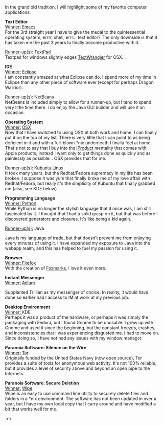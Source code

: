 <p>In the grand old tradition, I will highlight some of my favorite computer applications.</p>
<p><strong>Text Editor</strong><br>
<u>Winner:</u> <a target="_blank" href="http://www.gnu.org/software/emacs/emacs.html">Emacs</a><br>
For the 3rd straight year I have to give the medal to the quintessential operating system, errrr, shell, errr... text editor?  The only downside is that it has taken me the past 3 years to finally become productive with it.</p>

<p><u>Runner-up(s):</u> <a target="_blank" href="http://www.textpad.com/products/textpad/index.html">TextPad</a><br>
Textpad for windows slightly edges <a target="_blank" href="http://www.barebones.com/products/textwrangler/">TextWrangler</a> for OSX.</p>
<p><strong>IDE</strong><br>
<u>Winner:</u> <a target="_blank" href="http://www.eclipse.org">Eclipse</a><br>
I am constantly amazed at what Eclipse can do.  I spend more of my time in Eclipse than any other piece of software ever (except for perhaps Dragon Warrior).  </p>

<p><u>Runner-up(s):</u> <a target="_blank" href="http://www.netbeans.org">NetBeans</a><br>
NetBeans is included simply to allow for a runner-up, but I tend to spend very little time there.  I do enjoy the Java GUI builder and will use it on occasion.</p>
<p><strong>Operating System</strong><br>
<u>Winner:</u> <a target="_blank" href="http://www.apple.com/macosx/">OSX</a><br>
Now that I have switched to using OSX at both work and home, I can finally put it on the top of my list.  There is very little that I can point to as being deficient in it and with a full-blown *nix underneath I finally feel at home.  That's not to say that I buy into the <a target="_blank" href="http://cache.gizmodo.com/gadgets/images/iProduct.gif">iProduct</a> mentality that comes with Apple products; instead I want only to get things done as quickly and as painlessly as possible... OSX provides that for me. </p>

<p><u>Runner-up(s):</u> <a target="_blank" href="http://www.kubuntu.org">Kubuntu Linux</a><br>
It took many years, but the Redhat/Fedora supremacy in my life has been broken.  I suppose it was yum that finally broke me of my love affair with Redhat/Fedora, but really it's the simplicity of Kubuntu that finally grabbed me (also, see KDE below).</p>
<p><strong>Programming Language</strong><br>
<u>Winner: </u> <a target="_blank" href="http://www.python.org/">Python</a><br>
While Python is no longer the stylish language that it once was, I am still fascinated by it.  I thought that I had a solid grasp on it, but that was before I discovered generators and closures.  It's like being a kid again.</p>
<p><u>Runner-up(s):</u> Java<br>

Java is my language of trade, but that doesn't prevent me from enjoying every minutes of using it.  I have expanded my exposure to Java into the webapp realm, and this has helped to fuel my passion for using it.</p>
<p><strong>Browser</strong><br>
<u>Winner: </u> <a target="_blank" href="http://www.mozilla.org/products/firefox/">Firefox</a><br>
With the creation of <a target="_blank" href="http://www.foxmarks.com">Foxmarks</a>, I love it even more.  </p>
<p><strong>Instant Messenger</strong><br>
<u>Winner: </u> <a target="_blank" href="http://www.adiumx.com">Adium</a><br>

Supplanted Trillian as my messenger of choice.  In reality, it would have done so earlier had I access to IM at work at my previous job.</p>
<p><strong>Desktop Environment</strong><br>
<u>Winner: </u> KDE<br>
Perhaps it was a product of the hardware, or perhaps it was simply the packaging with Fedora, but I found Gnome to be unusable.  I grew up with Gnome and used it since the beginning, but the constant freezes, crashes, and inconsistencies that I was experiencing disgusted me.  I had to move on.  Since doing so, I have not had any issues with my window manager.</p>
<p><strong>Paranoia Software: Silence on the Wire</strong><br>
<u>Winner:</u> <a target="_blank" href="http://tor.eff.org">Tor</a><br>
Originally funded by the United States Navy (now open source), Tor provides a suite of tools for anonymous web activity.  It's not 100% reliable, but it provides a level of security above and beyond an open pipe to the Internets.</p>

<p><strong>Paranoia Software: Secure Deletion</strong><br>
<u>Winner:</u> <a target="_blank" href="http://wipe.sourceforge.net">Wipe</a><br>
Wipe is an easy to use command line utility to securely delete files and folders in a *nix environment.  The software has not been updated in over a year, but I have my own local copy that I carry around and have modified a bit that works well for me.  </p>
<p>-m</p>